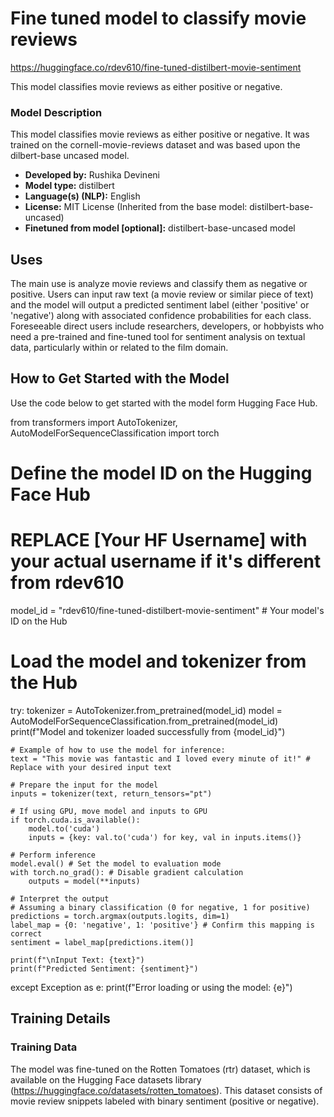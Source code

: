 # Fine tuned model to classify movie reviews 

https://huggingface.co/rdev610/fine-tuned-distilbert-movie-sentiment

This model classifies movie reviews as either positive or negative. 

### Model Description

<!-- Provide a longer summary of what this model is. -->

This model classifies movie reviews as either positive or negative. It was trained on the cornell-movie-reviews dataset and was based upon the dilbert-base uncased model. 

- **Developed by:** Rushika Devineni
- **Model type:** distilbert
- **Language(s) (NLP):** English
- **License:** MIT License (Inherited from the base model: distilbert-base-uncased)
- **Finetuned from model [optional]:** distilbert-base-uncased model


## Uses
The main use is analyze movie reviews and classify them as negative or positive.
Users can input raw text (a movie review or similar piece of text) and the model will output a predicted sentiment label (either 'positive' or 'negative') along with associated confidence probabilities for each class.
Foreseeable direct users include researchers, developers, or hobbyists who need a pre-trained and fine-tuned tool for sentiment analysis on textual data, particularly within or related to the film domain.

## How to Get Started with the Model

Use the code below to get started with the model form Hugging Face Hub.

from transformers import AutoTokenizer, AutoModelForSequenceClassification
import torch

# Define the model ID on the Hugging Face Hub
# REPLACE [Your HF Username] with your actual username if it's different from rdev610
model_id = "rdev610/fine-tuned-distilbert-movie-sentiment" # Your model's ID on the Hub

# Load the model and tokenizer from the Hub
try:
    tokenizer = AutoTokenizer.from_pretrained(model_id)
    model = AutoModelForSequenceClassification.from_pretrained(model_id)
    print(f"Model and tokenizer loaded successfully from {model_id}")

    # Example of how to use the model for inference:
    text = "This movie was fantastic and I loved every minute of it!" # Replace with your desired input text

    # Prepare the input for the model
    inputs = tokenizer(text, return_tensors="pt")

    # If using GPU, move model and inputs to GPU
    if torch.cuda.is_available():
        model.to('cuda')
        inputs = {key: val.to('cuda') for key, val in inputs.items()}

    # Perform inference
    model.eval() # Set the model to evaluation mode
    with torch.no_grad(): # Disable gradient calculation
        outputs = model(**inputs)

    # Interpret the output
    # Assuming a binary classification (0 for negative, 1 for positive)
    predictions = torch.argmax(outputs.logits, dim=1)
    label_map = {0: 'negative', 1: 'positive'} # Confirm this mapping is correct
    sentiment = label_map[predictions.item()]

    print(f"\nInput Text: {text}")
    print(f"Predicted Sentiment: {sentiment}")

except Exception as e:
    print(f"Error loading or using the model: {e}")

## Training Details

### Training Data

The model was fine-tuned on the Rotten Tomatoes (rtr) dataset, which is available on the Hugging Face datasets library (https://huggingface.co/datasets/rotten_tomatoes). This dataset consists of movie review snippets labeled with binary sentiment (positive or negative).
